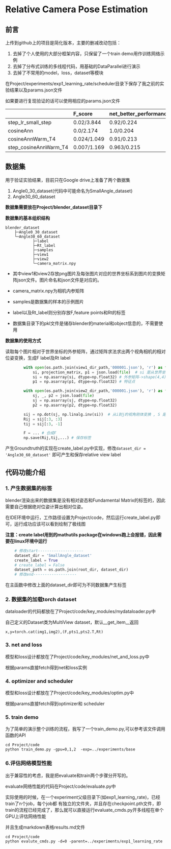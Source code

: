 # Relative Camera Pose Estimation
## 前言 
上传到github上的项目是简化版本，主要的删减改动包括：
1. 去掉了个人使用的大部分框架内容，只保留了一个train demo用作训练网络示例
2. 去掉了分布式训练的多线程代码，用基础的DataParallel进行演示
3. 去掉了不常用的model，loss，dataset等模块

在Project/experiments/exp1_learning_rate/scheduler目录下保存了我之前的实验结果以及params.json文件

如果要进行复现验证的话可以使用相应的params.json文件

|                | F_score     | net_better_performance_rate   |
|:-------------|:------------|:----------------|
| step_lr_small_step    | 0.02/3.844  | 0.92/0.224                    |
| cosineAnn             | 0.0/2.174   | 1.0/0.204                     |
| cosineAnnWarm_T4      | 0.024/1.049 | 0.91/0.213                    |
| step_cosineAnnWarm_T4 | 0.007/1.169 | 0.963/0.215                   |

## 数据集
用于验证实验结果，目前只在Google drive上准备了两个数据集
1. Angle0_30_dataset(代码中可能命名为SmallAngle_dataset)
2. Angle30_60_dataset

**数据集需要放在Project/blender_dataset目录下**

**数据集的基本组织结构**
````
blender_dataset
    ├─Angle0_30_dataset
    └─Angle30_60_dataset
            ├─label
            ├─Rt_label
            ├─samples
            ├─view1
            ├─view2
            └─camera_matrix.npy
````
* 其中view1和view2存放png图片及每张图片对应的世界坐标系到图片的变换矩阵json文件。图片命名和json文件是对应的。

* camera_matrix.npy为相机内参矩阵
* samples是数据集的样本的示例图片
* label以及Rt_label则分别存放F,feature points和Rt的标签
* 数据集目录下的pkl文件是储存blender的material和object信息的，不需要使用


**数据集的使用方式**

读取每个图片相对于世界坐标的外参矩阵，通过矩阵求法求出两个视角相机的相对位姿变换，生成F label及Rt label
```python
        with open(os.path.join(view1_dir_path,'000001.json'), 'r') as file:
            si, projection_matrix, p1 = json.load(file)  # si 是从世界坐标转到相机坐标的外参矩阵
            si = np.asarray(si, dtype=np.float32) # 外参矩阵->shape(4,4)
            p1 = np.asarray(p1, dtype=np.float32) # 特征点

        with open(os.path.join(view2_dir_path,'000001.json'), 'r') as file:
            sj, _, p2 = json.load(file)
            sj = np.asarray(sj, dtype=np.float32)
            p2 = np.asarray(p2, dtype=np.float32)

        sij = np.dot(sj, np.linalg.inv(si))  # 从i到j的视角刚体变换 , S 是世界坐标系到相机坐标系的变换
        Rij = sij[:3, :3]
        tij = sij[:3, -1]

        F = ... # 合成F
        np.save(Rij,tij,...) # 保存标签
```

产生Groundtruth的实现在create_label.py中实现，修改``dataset_dir = 'Angle30_60_dataset'``
即可产生和保存relative view label

## 代码功能介绍
### 1. 产生数据集的标签
blender渲染出来的数据集是没有相对姿态和Fundamental Matrix的标签的，因此需要自己根据绝对位姿计算出相对位姿。

在IDE环境中运行，工作路径设置为Project/code，然后运行create_label.py即可，运行成功应该可以看到绘制了极线图

**注意：create label用到的mathutils package在windows跑上会报错，因此需要在linux环境中运行**
```python
    # 修改start--------------------
    dataset_dir = 'SmallAngle_dataset'
    create_label = True 
    # create_label = False
    dataset_path = os.path.join(root_dir, dataset_dir)
    # 修改end-------------------
```
在主函数中修改上面的dataset_dir即可为不同数据集产生标签

### 2. 数据集的加载torch dataset
dataloader的代码都放在了Project/code/key_modules/mydataloader.py中

自己定义的Dataset类为MultiView dataset，默认__get_item__返回

```x,y=torch.cat(img1,img2),(F,pts1,pts2.T,Rt)```

### 3. net and loss
模型和loss设计都放在了Project/code/key_modules/net_and_loss.py中

根据params直接fetch得到net和loss实例

### 4. optimizer and scheduler
模型和loss设计都放在了Project/code/key_modules/optim.py中

根据params直接fetch得到optimizer和 scheduler

### 5. train demo
为了简单的演示整个训练的流程，我写了一个train_demo.py,可以参考该文件调用函数的API
```shell
cd Project/code
python train_demo.py -gpu=0,1,2  -exp=../experiments/base
```

###  6.评估网络模型性能
出于兼容性的考虑，我是把evaluate和train两个步骤分开写的。

evaluate网络性能的代码在Project/code/evaluate.py中

实际使用的时候，在一个experiment父级目录下(如exp1_learning_rate)，已经train了n个job，每个job都
有独立的文件夹，并且存在checkpoint.pth文件，即train的流程已经完成了，那么就可以直接运行evaluate_cmds.py开多线程在单个GPU上评估网络性能

并且生成markdown表格results.md文件
```shell
cd Project/code
python evalute_cmds.py -d=0 -parent=../experiments/exp1_learning_rate
```

